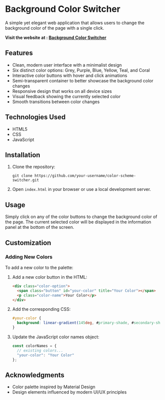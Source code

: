 # Background Color Switcher

A simple yet elegant web application that allows users to change the background color of the page with a single click.

**Visit the website at : [Background Color Switcher](https://0xaupy.github.io/Background-Color-Changer/)**


## Features

- Clean, modern user interface with a minimalist design
- Six distinct color options: Grey, Purple, Blue, Yellow, Teal, and Coral
- Interactive color buttons with hover and click animations
- Semi-transparent container to better showcase the background color changes
- Responsive design that works on all device sizes
- Visual feedback showing the currently selected color
- Smooth transitions between color changes


## Technologies Used

- HTML5
- CSS
- JavaScript


## Installation

1. Clone the repository:
   ```
   git clone https://github.com/your-username/color-scheme-switcher.git
   ```
2. Open `index.html` in your browser or use a local development server.


## Usage

Simply click on any of the color buttons to change the background color of the page. The current selected color will be displayed in the information panel at the bottom of the screen.

## Customization

### Adding New Colors

To add a new color to the palette:

1. Add a new color button in the HTML:
   ```html
   <div class="color-option">
     <span class="button" id="your-color" title="Your Color"></span>
     <p class="color-name">Your Color</p>
   </div>
   ```

2. Add the corresponding CSS:
   ```css
   #your-color {
     background: linear-gradient(145deg, #primary-shade, #secondary-shade);
   }
   ```

3. Update the JavaScript color names object:
   ```javascript
   const colorNames = {
     // existing colors...
     "your-color": "Your Color"
   };
   ```


## Acknowledgments

- Color palette inspired by Material Design
- Design elements influenced by modern UI/UX principles
